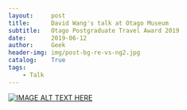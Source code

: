 ```yaml
---
layout:     post                          
title:      David Wang's talk at Otago Museum
subtitle:   Otago Postgraduate Travel Award 2019
date:       2019-06-12
author:     Geek                          
header-img: img/post-bg-re-vs-ng2.jpg          
catalog:    True                             
tags:
    - Talk
---
```


[![IMAGE ALT TEXT HERE](http://i3.ytimg.com/vi/0JvVczVfY10/maxresdefault.jpg)](https://www.youtube.com/watch?v=0JvVczVfY10&t=88s)


